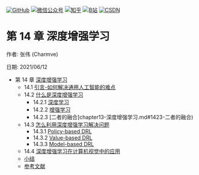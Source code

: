 <p align="left">
  <a href="https://github.com/Charmve"><img src="https://img.shields.io/badge/GitHub-@Charmve-000000.svg?logo=GitHub" alt="GitHub" target="_blank"></a>
  <a href="https://imgconvert.csdnimg.cn/aHR0cHM6Ly9tbWJpei5xcGljLmNuL21tYml6X3BuZy9aTmRoV05pYjNJUkIzZk5ldWVGZEQ4YnZ4cXlzbXRtRktUTGdFSXZOMUdnTHhDNXV0Y1VBZVJ0T0lJa0hTZTVnVGowamVtZUVOQTJJMHhiU0xjQ3VrVVEvNjQw?x-oss-process=image/format,png" target="_blank" ><img src="https://img.shields.io/badge/公众号-@迈微AI研习社-000000.svg?style=flat-square&amp;logo=WeChat" alt="微信公众号"/></a>
  <a href="https://www.zhihu.com/people/MaiweiE-com" target="_blank" ><img src="https://img.shields.io/badge/%E7%9F%A5%E4%B9%8E-@Charmve-000000.svg?style=flat-square&amp;logo=Zhihu" alt="知乎"/></a>
  <a href="https://space.bilibili.com/62079686" target="_blank"><img src="https://img.shields.io/badge/B站-@Charmve-000000.svg?style=flat-square&amp;logo=Bilibili" alt="B站"/></a>
  <a href="https://blog.csdn.net/Charmve" target="_blank"><img src="https://img.shields.io/badge/CSDN-@Charmve-000000.svg?style=flat-square&amp;logo=CSDN" alt="CSDN"/></a>
</p>

# 第 14 章 深度增强学习

作者: 张伟 (Charmve)

日期: 2021/06/12

- 第 14 章 [深度增强学习](https://charmve.github.io/computer-vision-in-action/#/chapter14/chapter14)
    - 14.1 [引言-如何解决通用人工智能的难点](chapter13-深度增强学习.md#141-引言-如何解决通用人工智能的难点)
    - 14.2 [什么是深度增强学习](chapter13-深度增强学习.md#142-什么是深度增强学习)
      - 14.2.1 [深度学习](chapter13-深度增强学习.md#1421-深度学习)
      - 14.2.2 [增强学习](chapter13-深度增强学习.md#1422-增强学习)
      - 14.2.3 [二者的融合]chapter13-深度增强学习.md#1423-二者的融合)
    - 14.3 [怎么利用深度增强学习解决问题](chapter13-深度增强学习.md#143-怎么利用深度增强学习解决问题)
      - 14.3.1 [Policy-based DRL](chapter13-深度增强学习.md#1431-policy-based-drl)
      - 14.3.2 [Value-based DRL](chapter13-深度增强学习.md#1432-value-based-drl)
      - 14.3.3 [Model-based DRL](chapter13-深度增强学习.md#1433-model-based-drl)
    - 14.4 [深度增强学习在计算机视觉中的应用](chapter13-深度增强学习.md#144-深度增强学习在计算机视觉中的应用)
    - [小结](chapter13-深度增强学习.md#小结)
    - [参考文献](chapter13-深度增强学习.md#参考文献)

